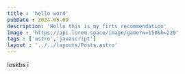 ```yaml
---
title : 'hello word'
pubDate : 2024-05-09
description: 'Hello this is my firts recommendation'
image : 'https://api.lorem.space/image/game?w=150&h=220'
tags : ['astro','javascript']
layout : '../../layouts/Posts.astro'
---
```


loskbs i
